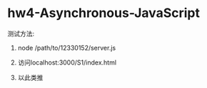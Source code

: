 # hw4-Asynchronous-JavaScript

测试方法:

1. node /path/to/12330152/server.js

2. 访问localhost:3000/S1/index.html

3. 以此类推
